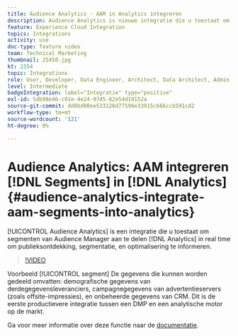```yaml
---
title: Audience Analytics - AAM in Analytics integreren
description: Audience Analytics is nieuwe integratie die u toestaat om segmenten van Audience Manager (AAM) aan Analytics (a) in real time te delen om publieksontdekking, segmentatie, en optimalisering te informeren.
feature: Experience Cloud Integration
topics: Integrations
activity: use
doc-type: feature video
team: Technical Marketing
thumbnail: 25450.jpg
kt: 2354
topic: Integrations
role: User, Developer, Data Engineer, Architect, Data Architect, Admin, Leader
level: Intermediate
badgeIntegration: label="Integratie" type="positive"
exl-id: 5db98e46-c91e-4e24-9745-82e54d19152a
source-git-commit: dd8bd00ee533126d77596e33915c666ccb591cd2
workflow-type: tm+mt
source-wordcount: '121'
ht-degree: 0%

---
```


# Audience Analytics: AAM integreren [!DNL Segments] in [!DNL Analytics] {#audience-analytics-integrate-aam-segments-into-analytics}

[!UICONTROL Audience Analytics] is een integratie die u toestaat om segmenten van Audience Manager aan te delen [!DNL Analytics] in real time om publieksontdekking, segmentatie, en optimalisering te informeren.

>[!VIDEO](https://video.tv.adobe.com/v/25450/?quality=12&learn=on)

Voorbeeld [!UICONTROL segment] De gegevens die kunnen worden gedeeld omvatten: demografische gegevens van derdegegevensleveranciers, campagnegegevens van advertentieservers (zoals offsite-impressies), en onbeheerde gegevens van CRM. Dit is de eerste productievere integratie tussen een DMP en een analytische motor op de markt.

Ga voor meer informatie over deze functie naar de [documentatie](https://experienceleague.adobe.com/docs/analytics/integration/audience-analytics/mc-audiences-aam.html?lang=nl-NL).
